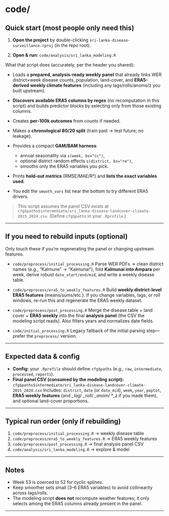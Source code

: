 # code/

## Quick start (most people only need this)

1. **Open the project** by double-clicking
   `sri-lanka-disease-surveillance.rproj` (in the repo root).

2. **Open & run:** `code/analysis/sri_lanka_modeling.R`

What that script does (accurately, per the header you shared):

* Loads a **prepared, analysis-ready weekly panel** that already links
  WER district×week disease counts, population, land-cover, and **ERA5-derived weekly climate features** (including any lags/rolls/anoms/z you built upstream).
* **Discovers available ERA5 columns by regex** (no recomputation in this script) and builds predictor blocks by selecting only from those existing columns.
* Creates **per-100k outcomes** from counts if needed.
* Makes a **chronological 80/20 split** (train past → test future; no leakage).
* Provides a compact **GAM/BAM harness**:

  * annual seasonality via `s(week, bs="cc")`,
  * optional district random effects `s(district, bs="re")`,
  * smooths only the ERA5 variables you pick.
* Prints **hold-out metrics** (RMSE/MAE/R²) and **lists the exact variables used**.
* You edit the `smooth_vars` list near the bottom to try different ERA5 drivers.

> This script assumes the panel CSV exists at
> `cfg$paths$intermediate/sri_lanka-disease-landcover-climate-2015_2024.csv`.
> (Define `cfg$paths` in your `.Rprofile`.)

---

## If you need to rebuild inputs (optional)

Only touch these if you’re regenerating the panel or changing upstream features.

* `code/preprocess/initial_processing.R`
  Parse WER PDFs → clean district names (e.g., “Kalmune” → “Kalmunai”), fold **Kalmunai into Ampara** per week, derive robust `date_start/end/mid`, and write a weekly disease table.

* `code/preprocess/era5_to_weekly_features.R`
  Build **weekly district-level ERA5 features** (means/sums/etc.). If you change variables, lags, or roll windows, re-run this and regenerate the ERA5 weekly dataset.

* `code/preprocess/post_processing.R`
  Merge the disease table + land cover + **ERA5 weekly** into the final **analysis panel** (the CSV the modeling script reads). Also filters years and normalizes date fields.

* `code/initial_processing.R`
  Legacy fallback of the initial parsing step—prefer the `preprocess/` version.

---

## Expected data & config

* **Config:** your `.Rprofile` should define `cfg$paths` (e.g., `raw`, `intermediate`, `processed`, `reports`).
* **Final panel CSV (consumed by the modeling script):**
  `cfg$paths$intermediate/sri_lanka-disease-landcover-climate-2015_2024.csv`
  Includes: `district`, `date` (or `date_mid`), `week`, `year`, `poptot`, **ERA5 weekly features** (and *\_lag*/ *\_roll*/ *\_anom*/ \*\_z if you made them), and optional land-cover proportions.

---

## Typical run order (only if rebuilding)

1. `code/preprocess/initial_processing.R`  → weekly disease table
2. `code/preprocess/era5_to_weekly_features.R` → ERA5 weekly features
3. `code/preprocess/post_processing.R` → final analysis panel CSV
4. `code/analysis/sri_lanka_modeling.R` → explore & model

---

## Notes

* Week 53 is coerced to 52 for cyclic splines.
* Keep smoother sets small (3–6 ERA5 variables) to avoid collinearity across lags/rolls.
* The modeling script **does not** recompute weather features; it only selects among the ERA5 columns already present in the panel.

---

